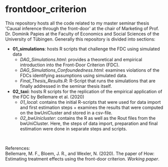 # frontdoor_criterion
This repository hosts all the code related to my master seminar thesis 'Causal inference through the front-door' at the chair of Marketing of Prof. Dr. Dominik Papies at the Faculty of Economics and Social Sciences of the University of Tübingen.
Generally this repository is divided into sections:
- **01_simulations**: hosts R scripts that challenge the FDC using simulated data
  - *DAG_Simulations.html*: provides a theoretical and empirical introduction into the Front-Door Criterion (FDC).
  - *DAG_Simulations_Confoundedness.html*: examines violations of the FDCs identifying assumptions using simulated data.
  - *Final_Thesis_Results.R*: R-Script that runs the simulations that are finally addressed in the seminar thesis itself.
- **02_taxi**: hosts R scripts for the replication of the empirical application of the FDC by Bellemare et al. (2020)
  - *01_local*: contains the initial R-scripts that were used for data import and first estimation steps + examines the results that were computed on the bwUniCluster and stored in a csv-file.
  - *02_bwUnicluster*: contains the R as well as the Rout files from the bwUniCluster. Here, the steps of data import, preparation and final estimation were done in separate steps and scripts.

<br>

References:<br>
Bellemare, M. F., Bloem, J. R., and Wexler, N. (2020). The paper of How: Estimating treatment effects using the front-door criterion. *Working paper*.
